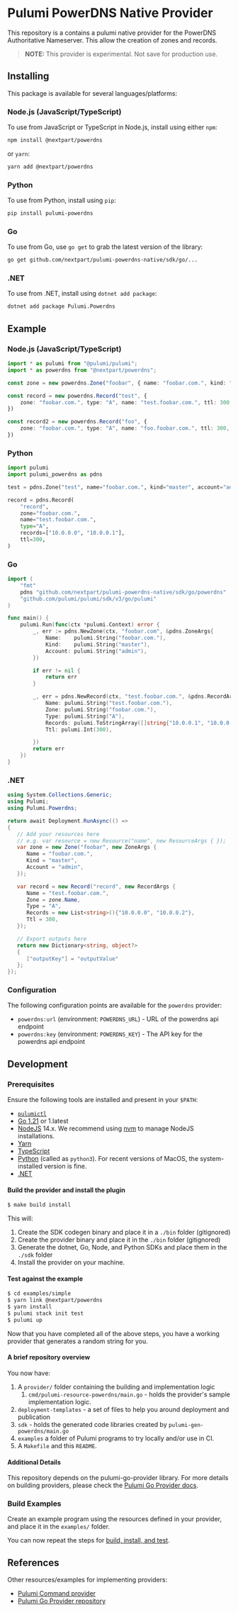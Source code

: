# Pulumi PowerDNS Native Provider

This repository is a contains a pulumi native provider for the PowerDNS Authoritative Nameserver. This allow the creation of zones and records.

> **NOTE:** This provider is experimental. Not save for production use.

## Installing

This package is available for several languages/platforms:

### Node.js (JavaScript/TypeScript)

To use from JavaScript or TypeScript in Node.js, install using either `npm`:

```bash
npm install @nextpart/powerdns
```

or `yarn`:

```bash
yarn add @nextpart/powerdns
```

### Python

To use from Python, install using `pip`:

```bash
pip install pulumi-powerdns
```

### Go

To use from Go, use `go get` to grab the latest version of the library:

```bash
go get github.com/nextpart/pulumi-powerdns-native/sdk/go/...
```

### .NET

To use from .NET, install using `dotnet add package`:

```bash
dotnet add package Pulumi.Powerdns
```

## Example

### Node.js (JavaScript/TypeScript)

```typescript
import * as pulumi from "@pulumi/pulumi";
import * as powerdns from "@nextpart/powerdns";

const zone = new powerdns.Zone("foobar", { name: "foobar.com.", kind: "master", account: "admin"});

const record = new powerdns.Record("test", { 
    zone: "foobar.com.", type: "A", name: "test.foobar.com.", ttl: 300, records : ["10.0.0.1", "10.0.0.2", "10.0.0.3", "10.0.0.4"]
})

const record2 = new powerdns.Record("foo", { 
    zone: "foobar.com.", type: "A", name: "foo.foobar.com.", ttl: 300, records : ["10.0.0.1", "10.0.0.3", "10.0.0.4"]
})
```
 
### Python

```python
import pulumi
import pulumi_powerdns as pdns

test = pdns.Zone("test", name="foobar.com.", kind="master", account="admin")

record = pdns.Record(
    "record",
    zone="foobar.com.",
    name="test.foobar.com.",
    type="A",
    records=["10.0.0.0", "10.0.0.1"],
    ttl=300,
)
```

### Go

```go
import (
	"fmt"
	pdns "github.com/nextpart/pulumi-powerdns-native/sdk/go/powerdns"
	"github.com/pulumi/pulumi/sdk/v3/go/pulumi"
)

func main() {
	pulumi.Run(func(ctx *pulumi.Context) error {
        _, err := pdns.NewZone(ctx, "foobar.com", &pdns.ZoneArgs{
            Name:    pulumi.String("foobar.com."),
            Kind:    pulumi.String("master"),
            Account: pulumi.String("admin"),
        })

        if err != nil {
            return err
        }

		_, err = pdns.NewRecord(ctx, "test.foobar.com.", &pdns.RecordArgs{
			Name: pulumi.String("test.foobar.com."),
			Zone: pulumi.String("foobar.com."),
			Type: pulumi.String("A"),
			Records: pulumi.ToStringArray([]string{"10.0.0.1", "10.0.0.2", "10.0.3.0"}),
			Ttl: pulumi.Int(300),

		})
		return err
	})
}
```

### .NET

```csharp
using System.Collections.Generic;
using Pulumi;
using Pulumi.Powerdns;

return await Deployment.RunAsync(() =>
{
   // Add your resources here
   // e.g. var resource = new Resource("name", new ResourceArgs { });
   var zone = new Zone("foobar", new ZoneArgs {
      Name = "foobar.com.",
      Kind = "master",
      Account = "admin",
   });

   var record = new Record("record", new RecordArgs {
      Name = "test.foobar.com.",
      Zone = zone.Name,
      Type = "A",
      Records = new List<string>(){"10.0.0.0", "10.0.0.2"},
      Ttl = 300,
   });

   // Export outputs here
   return new Dictionary<string, object?>
   {
      ["outputKey"] = "outputValue"
   };
});
```

### Configuration

The following configuration points are available for the `powerdns` provider:
* `powerdns:url` (environment: `POWERDNS_URL`) - URL of the powerdns api endpoint
* `powerdns:key` (environment: `POWERDNS_KEY`) - The API key for the powerdns api endpoint

## Development
### Prerequisites

Ensure the following tools are installed and present in your `$PATH`:

* [`pulumictl`](https://github.com/pulumi/pulumictl#installation)
* [Go 1.21](https://golang.org/dl/) or 1.latest
* [NodeJS](https://nodejs.org/en/) 14.x.  We recommend using [nvm](https://github.com/nvm-sh/nvm) to manage NodeJS installations.
* [Yarn](https://yarnpkg.com/)
* [TypeScript](https://www.typescriptlang.org/)
* [Python](https://www.python.org/downloads/) (called as `python3`).  For recent versions of MacOS, the system-installed version is fine.
* [.NET](https://dotnet.microsoft.com/download)

#### Build the provider and install the plugin

   ```bash
   $ make build install
   ```
   
This will:

1. Create the SDK codegen binary and place it in a `./bin` folder (gitignored)
2. Create the provider binary and place it in the `./bin` folder (gitignored)
3. Generate the dotnet, Go, Node, and Python SDKs and place them in the `./sdk` folder
4. Install the provider on your machine.

#### Test against the example
   
```bash
$ cd examples/simple
$ yarn link @nextpart/powerdns
$ yarn install
$ pulumi stack init test
$ pulumi up
```

Now that you have completed all of the above steps, you have a working provider that generates a random string for you.

#### A brief repository overview

You now have:

1. A `provider/` folder containing the building and implementation logic
    1. `cmd/pulumi-resource-powerdns/main.go` - holds the provider's sample implementation logic.
2. `deployment-templates` - a set of files to help you around deployment and publication
3. `sdk` - holds the generated code libraries created by `pulumi-gen-powerdns/main.go`
4. `examples` a folder of Pulumi programs to try locally and/or use in CI.
5. A `Makefile` and this `README`.

#### Additional Details

This repository depends on the pulumi-go-provider library. For more details on building providers, please check
the [Pulumi Go Provider docs](https://github.com/pulumi/pulumi-go-provider).

### Build Examples

Create an example program using the resources defined in your provider, and place it in the `examples/` folder.

You can now repeat the steps for [build, install, and test](#test-against-the-example).

## References

Other resources/examples for implementing providers:
* [Pulumi Command provider](https://github.com/pulumi/pulumi-command/blob/master/provider/pkg/provider/provider.go)
* [Pulumi Go Provider repository](https://github.com/pulumi/pulumi-go-provider)
